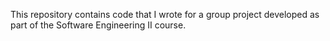 This repository contains code that I wrote for a group project developed as part of the Software Engineering II course.
